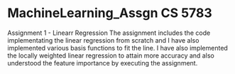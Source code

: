 # MachineLearning_Assgn CS 5783
Assignment 1 - Linearr Regression 
The assignment includes the code implementating the linear regression from scratch and I have also implemented various basis functions to fit the line.
I have also implemented the locally weighted linear regression to attain more accuracy and also understood the feature importance by executing the assignment.
